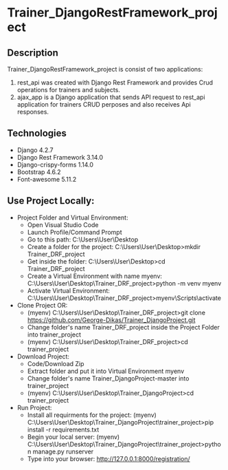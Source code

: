 # Trainer_DjangoRestFramework_project
## Description
Trainer_DjangoRestFramework_project is consist of two applications:
1) rest_api was created with Django Rest Framework and provides Crud operations for trainers and subjects.
2) ajax_app is a Django application that sends API request to rest_api application for trainers CRUD perposes and also receives Api responses.     
## Technologies
* Django 4.2.7
* Django Rest Framework 3.14.0
* Django-crispy-forms 1.14.0
* Bootstrap 4.6.2
* Font-awesome 5.11.2
## Use Project Locally:
* Project Folder and Virtual Environment:		
  - Open Visual Studio Code
  - Launch Profile/Command Prompt																										
  - Go to this path: C:\Users\User\Desktop																					
  - Create a folder for the project: C:\Users\User\Desktop>mkdir Trainer_DRF_project							
  - Get inside the folder: C:\Users\User\Desktop>cd Trainer_DRF_project																							
  - Create a Virtual Environment with name myenv: C:\Users\User\Desktop\Trainer_DRF_project>python -m venv myenv					
  - Activate Virtual Environment: C:\Users\User\Desktop\Trainer_DRF_project>myenv\Scripts\activate										
* Clone Project OR:                                                                                                                     									
  - (myenv) C:\Users\User\Desktop\Trainer_DRF_project>git clone https://github.com/George-Dikas/Trainer_DjangoProject.git	
  - Change folder's name Trainer_DRF_project inside the Project Folder into trainer_project			
  - (myenv) C:\Users\User\Desktop\Trainer_DRF_project>cd trainer_project		
* Download Project:
  - Code/Download Zip
  - Extract folder and put it into Virtual Environment myenv
  - Change folder's name Trainer_DjangoProject-master into trainer_project
  - (myenv) C:\Users\User\Desktop\Trainer_DjangoProject>cd trainer_project
* Run Project: 
  - Install all requirments for the project: 
    (myenv) C:\Users\User\Desktop\Trainer_DjangoProject\trainer_project>pip install -r requirements.txt
  - Begin your local server: 
    (myenv) C:\Users\User\Desktop\Trainer_DjangoProject\trainer_project>python manage.py runserver
  - Type into your browser: http://127.0.0.1:8000/registration/
